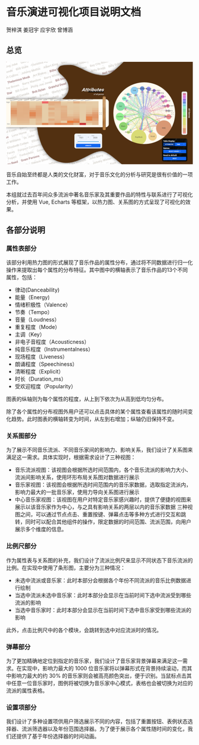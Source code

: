 # 音乐演进可视化项目说明文档

贺梓淇 姜冠宇 应宇欣 曾博涵

## 总览

![overview](documentation_imgs/overview.png)

音乐自始至终都是人类的文化财富，对于音乐文化的分析与研究是很有价值的一项工作。

本组就过去百年间众多流派中著名音乐家及其重要作品的特性与联系进行了可视化分析，并使用 Vue, Echarts 等框架，以热力图、关系图的方式呈现了可视化的效果。

## 各部分说明

### 属性表部分

该部分利用热力图的形式展现了音乐作品的属性分布，通过将不同数据进行归一化操作来提取出每个属性的分布特征。其中图中的横轴表示了音乐作品的13个不同属性，包括：

+ 律动(Danceability)
+ 能量（Energy)
+ 情绪积极性（Valence）
+ 节奏（Tempo）
+ 音量（Loudness）
+ 重复程度（Mode）
+ 主调（Key）
+ 非电子音程度（Acousticness）
+ 纯音乐程度（Instrumentalness）
+ 现场程度（Liveness）
+ 朗诵程度（Speechiness）
+ 清晰程度（Explicit）
+ 时长（Duration_ms）
+ 受欢迎程度（Popularity）

图表的纵轴则为每个属性的程度，从上到下依次为从高到低均匀分布。

除了各个属性的分布视图外用户还可以点击具体的某个属性查看该属性的随时间变化趋势。此时图表的横轴转变为时间，从左到右增加；纵轴仍旧保持不变。


### 关系图部分
为了展示不同音乐流派、不同音乐家间的影响力、影响关系，我们设计了关系图来满足这一需求。具体实现时，根据需求设计了三种视图：
+ 音乐流派视图：该视图会根据所选时间范围内，各个音乐流派的影响力大小、流派间影响关系，使用环形布局关系图对数据进行展示
+ 音乐家视图：该视图会根据所选时间范围内的音乐家数据，选取指定流派内，影响力最大的一批音乐家，使用力导向关系图进行展示
+ 中心音乐家视图：该视图在用户对特定音乐家感兴趣时，提供了便捷的视图来展示以该音乐家作为中心，与之具有影响关系的两层以内的音乐家数据
三种视图之间，可以通过节点点击、重置按键、弹幕点击等多种方式进行交互和跳转，同时可以配合其他组件的操作，限定数据的时间范围、流派范围，向用户展示多个维度的信息。

### 比例尺部分
作为属性表与关系图的补充，我们设计了流派比例尺来显示不同状态下音乐流派的比例。在实现中使用了条形图，主要分为三种情况：
+ 未选中流派或音乐家：此时本部分会根据各个年份不同流派的音乐比例数据进行绘制
+ 当选中流派未选中音乐家：此时本部分会显示在当前时间下选中流派受到哪些流派的影响
+ 当选中音乐家时：此时本部分会显示在当前时间下选中音乐家受到哪些流派的影响

此外，点击比例尺中的各个模块，会跳转到选中对应流派时的情况。


### 弹幕部分

为了更加精确地定位到指定的音乐家，我们设计了音乐家背景弹幕来满足这一需求。在实现中，影响力最大的 1000 位音乐家将以弹幕形式在背景持续滚动，而其中影响力最大的约 30% 的音乐家则会被高亮颜色突出，便于识别。当鼠标点击其中任意一位音乐家时，图例将被切换为音乐家中心模式，表格也会被切换为对应的流派的属性表格。

### 设置项部分

我们设计了多种设置项供用户筛选展示不同的内容，包括了重置按钮、表例状态选择器、流派筛选器以及年份范围选择器。为了便于展示各个属性随时间的变化，我们还提供了基于年份选择器的时间动画。